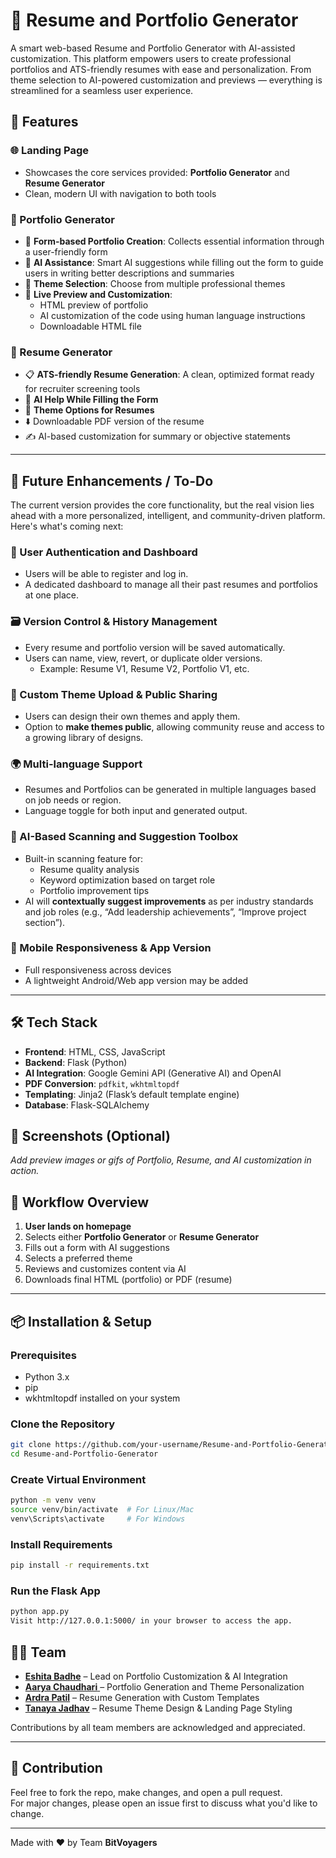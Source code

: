 # 💼 Resume and Portfolio Generator

A smart web-based Resume and Portfolio Generator with AI-assisted customization. This platform empowers users to create professional portfolios and ATS-friendly resumes with ease and personalization. From theme selection to AI-powered customization and previews — everything is streamlined for a seamless user experience.

## 🚀 Features

### 🌐 Landing Page
- Showcases the core services provided: **Portfolio Generator** and **Resume Generator**
- Clean, modern UI with navigation to both tools

### 📁 Portfolio Generator
- 🔶 **Form-based Portfolio Creation**: Collects essential information through a user-friendly form
- 🤖 **AI Assistance**: Smart AI suggestions while filling out the form to guide users in writing better descriptions and summaries
- 🎨 **Theme Selection**: Choose from multiple professional themes
- 🧩 **Live Preview and Customization**:
  - HTML preview of portfolio
  - AI customization of the code using human language instructions
  - Downloadable HTML file

### 📄 Resume Generator
- 📋 **ATS-friendly Resume Generation**: A clean, optimized format ready for recruiter screening tools
- 🤖 **AI Help While Filling the Form**
- 🎨 **Theme Options for Resumes**
- ⬇️ Downloadable PDF version of the resume
- ✍️ AI-based customization for summary or objective statements

---

## 📌 Future Enhancements / To-Do

The current version provides the core functionality, but the real vision lies ahead with a more personalized, intelligent, and community-driven platform. Here's what's coming next:

### 🔐 User Authentication and Dashboard
- Users will be able to register and log in.
- A dedicated dashboard to manage all their past resumes and portfolios at one place.

### 🗃️ Version Control & History Management
- Every resume and portfolio version will be saved automatically.
- Users can name, view, revert, or duplicate older versions.
  - Example: Resume V1, Resume V2, Portfolio V1, etc.

### 🎨 Custom Theme Upload & Public Sharing
- Users can design their own themes and apply them.
- Option to **make themes public**, allowing community reuse and access to a growing library of designs.

### 🌍 Multi-language Support
- Resumes and Portfolios can be generated in multiple languages based on job needs or region.
- Language toggle for both input and generated output.

### 🧠 AI-Based Scanning and Suggestion Toolbox
- Built-in scanning feature for:
  - Resume quality analysis
  - Keyword optimization based on target role
  - Portfolio improvement tips
- AI will **contextually suggest improvements** as per industry standards and job roles (e.g., “Add leadership achievements”, “Improve project section”).

### 📱 Mobile Responsiveness & App Version 
- Full responsiveness across devices
- A lightweight Android/Web app version may be added

---

## 🛠️ Tech Stack

- **Frontend**: HTML, CSS, JavaScript
- **Backend**: Flask (Python)
- **AI Integration**: Google Gemini API (Generative AI) and OpenAI
- **PDF Conversion**: `pdfkit`, `wkhtmltopdf`
- **Templating**: Jinja2 (Flask’s default template engine)
- **Database**: Flask-SQLAlchemy 

## 📸 Screenshots (Optional)
_Add preview images or gifs of Portfolio, Resume, and AI customization in action._

## 🔁 Workflow Overview

1. **User lands on homepage**
2. Selects either **Portfolio Generator** or **Resume Generator**
3. Fills out a form with AI suggestions
4. Selects a preferred theme
5. Reviews and customizes content via AI
6. Downloads final HTML (portfolio) or PDF (resume)

---

## 📦 Installation & Setup

### Prerequisites
- Python 3.x
- pip
- wkhtmltopdf installed on your system

### Clone the Repository
```bash
git clone https://github.com/your-username/Resume-and-Portfolio-Generator.git
cd Resume-and-Portfolio-Generator
```

### Create Virtual Environment
```bash
python -m venv venv
source venv/bin/activate  # For Linux/Mac
venv\Scripts\activate     # For Windows
```

### Install Requirements
```bash
pip install -r requirements.txt
```

### Run the Flask App
```bash
python app.py
Visit http://127.0.0.1:5000/ in your browser to access the app.
```

## 👨‍💻 Team

- <a href="https://github.com/Eshita-Badhe">**Eshita Badhe**</a> – Lead on Portfolio Customization & AI Integration  
- <a href="https://github.com/Aarya-Chaudhari"> **Aarya Chaudhari** </a> – Portfolio Generation and Theme Personalization  
- <a href="https://github.com/Ardra1804">**Ardra Patil**</a> – Resume Generation with Custom Templates  
- <a href="https://github.com/Tanayajadhav1">**Tanaya Jadhav**</a> – Resume Theme Design & Landing Page Styling  


Contributions by all team members are acknowledged and appreciated.

---

## 🤝 Contribution

Feel free to fork the repo, make changes, and open a pull request.  
For major changes, please open an issue first to discuss what you'd like to change.

---

Made with ❤️ by Team **BitVoyagers**

